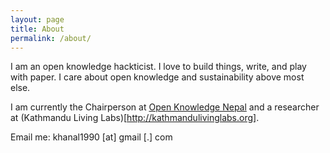 ```yaml
---
layout: page
title: About
permalink: /about/
---
```


I am an open knowledge hackticist. I love to build things, write, and play with paper. I care about open knowledge and sustainability above most else. 

I am currently the Chairperson at [Open Knowledge Nepal](http://oknp.org) and a researcher at (Kathmandu Living Labs)[http://kathmandulivinglabs.org]. 

Email me: khanal1990 [at] gmail [.] com 
